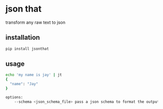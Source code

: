 # json that

transform any raw text to json

## installation

```bash
pip install jsonthat
```

## usage

```bash
echo 'my name is jay' | jt
{
  "name": "Jay"
}
```

```bash
options:
    --schema <json_schema_file> pass a json schema to format the output
```
